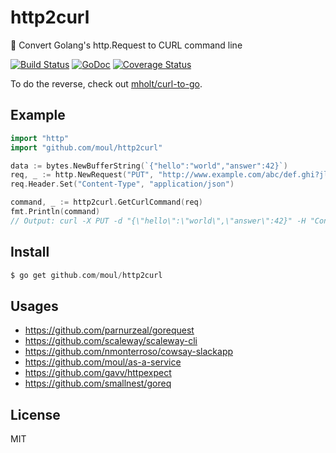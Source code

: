 # http2curl
:triangular_ruler: Convert Golang's http.Request to CURL command line

[![Build Status](https://travis-ci.org/moul/http2curl.svg?branch=master)](https://travis-ci.org/moul/http2curl)
[![GoDoc](https://godoc.org/github.com/moul/http2curl?status.svg)](https://godoc.org/github.com/moul/http2curl)
[![Coverage Status](https://coveralls.io/repos/moul/http2curl/badge.svg)](https://coveralls.io/github/moul/http2curl)

To do the reverse, check out [mholt/curl-to-go](https://github.com/mholt/curl-to-go).

## Example

```go
import "http"
import "github.com/moul/http2curl"

data := bytes.NewBufferString(`{"hello":"world","answer":42}`)
req, _ := http.NewRequest("PUT", "http://www.example.com/abc/def.ghi?jlk=mno&pqr=stu", data)
req.Header.Set("Content-Type", "application/json")

command, _ := http2curl.GetCurlCommand(req)
fmt.Println(command)
// Output: curl -X PUT -d "{\"hello\":\"world\",\"answer\":42}" -H "Content-Type: application/json" http://www.example.com/abc/def.ghi?jlk=mno&pqr=stu
```

## Install

```php
$ go get github.com/moul/http2curl
```

## Usages

- https://github.com/parnurzeal/gorequest
- https://github.com/scaleway/scaleway-cli
- https://github.com/nmonterroso/cowsay-slackapp
- https://github.com/moul/as-a-service
- https://github.com/gavv/httpexpect
- https://github.com/smallnest/goreq

## License

MIT
